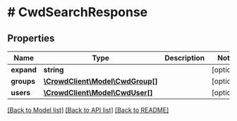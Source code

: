 # # CwdSearchResponse

## Properties

Name | Type | Description | Notes
------------ | ------------- | ------------- | -------------
**expand** | **string** |  | [optional] 
**groups** | [**\CrowdClient\Model\CwdGroup[]**](CwdGroup.md) |  | [optional] 
**users** | [**\CrowdClient\Model\CwdUser[]**](CwdUser.md) |  | [optional] 

[[Back to Model list]](../../README.md#documentation-for-models) [[Back to API list]](../../README.md#documentation-for-api-endpoints) [[Back to README]](../../README.md)



